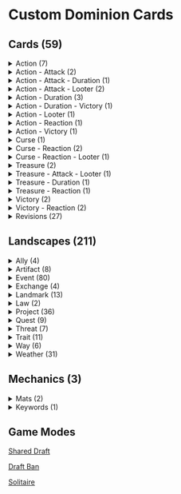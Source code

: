 # Custom Dominion Cards

## Cards (59)

<details>
<summary>Action (7)</summary>

[![Blacksmith](/Action/Images/Blacksmith_v0.2.0.png)](/Action/Blacksmith.md)
[![Clairvoyant](/Action/Images/Clairvoyant_v0.1.0.png)](/Action/Clairvoyant.md)
[![Crone](/Action/Images/Crone_v0.1.0.png)](/Action/Crone.md)
[![Forest Path](/Action/Images/Forest_Path_v0.1.png)](/Action/ForestPath.md)
[![Hillside Village](/Action/Images/Hillside_Village_v0.1.0.png)](/Action/HillsideVillage.md)
[![Lord](/Action/Images/Lord_v0.1.0.png)](/Action/Lord.md)
[![Mining Camp](/Action/Images/Mining_Camp_v0.1.0.png)](/Action/MiningCamp.md)

</details>

<details>
<summary>Action - Attack (2)</summary>

[![Greedy Baron](/Action-Attack/Images/Greedy_Baron_v0.1.0.png)](/Action-Attack/GreedyBaron.md)
[![Petard](/Action-Attack/Images/Petard_v0.2.0.png)](/Action-Attack/Petard.md)

</details>

<details>
<summary>Action - Attack - Duration (1)</summary>

[![Longbowman](/Action-Attack-Duration/Images/Longbowman_v0.1.0.png)](/Action-Attack-Duration/Longbowman.md)

</details>

<details>
<summary>Action - Attack - Looter (2)</summary>

[![Hill Giant](/Action-Attack-Looter/Images/Hill_Giant_v0.1.0.png)](/Action-Attack-Looter/HillGiant.md)
[![Titan](/Action-Attack-Looter/Images/Titan_v0.2.0.png)](/Action-Attack-Looter/Titan.md)

</details>

<details>
<summary>Action - Duration (3)</summary>

[![Desert Village](/Action-Duration/Images/Desert_Village_v0.1.0.png)](/Action-Duration/DesertVillage.md)
[![Lakeside Village](/Action-Duration/Images/Lakeside_Village_v0.1.0.png)](/Action-Duration/LakesideVillage.md)
[![Riverside Village](/Action-Duration/Images/Riverside_Village_v0.1.0.png)](/Action-Duration/RiversideVillage.md)

</details>

<details>
<summary>Action - Duration - Victory (1)</summary>

[![Rice Paddy](/Action-Duration-Victory/Images/Rice_Paddy_v0.3.0.png)](/Action-Duration-Victory/RicePaddy.md)

</details>

<details>
<summary>Action - Looter (1)</summary>

[![Angry Mob](/Action-Looter/Images/Angry_Mob_v0.1.0.png)](/Action-Looter/AngryMob.md)

</details>

<details>
<summary>Action - Reaction (1)</summary>

[![Stronghold](/Action-Reaction/Images/Stronghold_v0.1.0.png)](/Action-Reaction/Stronghold.md)

</details>

<details>
<summary>Action - Victory (1)</summary>

[![Ossuary](/Action-Victory/Images/Ossuary_v0.2.0.png)](/Action-Victory/Ossuary.md)

</details>

<details>
<summary>Curse (1)</summary>

[![Eternal Curse](/Curse/Images/Eternal_Curse_v0.2.0.png)](/Curse/EternalCurse.md)

</details>

<details>
<summary>Curse - Reaction (2)</summary>

[![Brain Sap](/Curse-Reaction/Images/Brain_Sap_v0.2.0.png)](/Curse-Reaction/BrainSap.md)
[![Impending Doom](/Curse-Reaction/Images/Impending_Doom_v0.2.0.png)](/Curse-Reaction/ImpendingDoom.md)

</details>

<details>
<summary>Curse - Reaction - Looter (1)</summary>

[![Decay](/Curse-Reaction-Looter/Images/Decay_v0.2.0.png)](/Curse-Reaction-Looter/Decay.md)

</details>

<details>
<summary>Treasure (2)</summary>

[![Doubloons](/Treasure/Images/Doubloons_v0.3.0.png)](/Treasure/Doubloons.md)
[![Stolen Jewels](/Treasure/Images/Stolen_Jewels_v0.4.0.png)](/Treasure/StolenJewels.md)

</details>

<details>
<summary>Treasure - Attack - Looter (1)</summary>

[![Dragon's Hoard](/Treasure-Attack-Looter/Images/Dragon's_Hoard_v0.2.1.png)](/Treasure-Attack-Looter/DragonsHoard.md)

</details>

<details>
<summary>Treasure - Duration (1)</summary>

[![Buried Treasure](/Treasure-Duration/Images/Buried_Treasure_v0.2.0.png)](/Treasure-Duration/BuriedTreasure.md)

</details>

<details>
<summary>Treasure - Reaction (1)</summary>

[![Foreign Coin](/Treasure-Reaction/Images/Foreign_Coin_v0.2.0.png)](/Treasure-Reaction/ForeignCoin.md)

</details>

<details>
<summary>Victory (2)</summary>

[![Beach](/Victory/Images/Beach_v0.1.0.png)](/Victory/Beach.md)
[![Swamp](/Victory/Images/Swamp_v0.1.png)](/Victory/Swamp.md)

</details>

<details>
<summary>Victory - Reaction (2)</summary>

[![Plains](/Victory-Reaction/Images/Plains_v0.1.png)](/Victory-Reaction/Plains.md)

</details>

<details>
<summary>Revisions (27)</summary>

[![Adventurer](/Revisions/Images/Adventurer_v0.1.0.png)](/Revisions/Adventurer.md)
[![Beggar](/Revisions/Images/Beggar_v0.1.0.png)](/Revisions/Beggar.md)
[![Bureaucrat](/Revisions/Images/Bureaucrat_v0.1.0.png)](/Revisions/Bureaucrat.md) [![Chancellor](/Revisions/Images/Chancellor_v0.1.0.png)](/Revisions/Chancellor.md)
[![Coppersmith](/Revisions/Images/Coppersmith_v0.1.0.png)](/Revisions/Coppersmith.md)
[![Death Cart](/Revisions/Images/Death_Cart_v0.1.0.png)](/Revisions/DeathCart.md)
[![Feast](/Revisions/Images/Feast_v0.1.0.png)](/Revisions/Feast.md)
[![Great Hall](/Revisions/Images/Great_Hall_v0.1.0.png)](/Revisions/GreatHall.md)
[![Duchess](/Revisions/Images/Duchess_v0.1.0.png)](/Revisions/Duchess.md)
[![Harem](/Revisions/Images/Harem_v0.1.1.png)](/Revisions/Harem.md)
[![Harvest](/Revisions/Images/Harvest_v0.1.0.png)](/Revisions/Harvest.md)
[![Island](/Revisions/Images/Island_v0.1.0.png)](/Revisions/Island.md)
[![Mandarin](/Revisions/Images/Mandarin_v0.1.0.png)](/Revisions/Mandarin.md)
[![Masquerade](/Revisions/Images/Masquerade_v0.1.0.png)](/Revisions/Masquerade.md)
[![Mine](/Revisions/Images/Mine_v0.1.0.png)](/Revisions/Mine.md)
[![Mountebank](/Revisions/Images/Mountebank_v0.1.0.png)](/Revisions/Mountebank.md)
[![Philosopher's Stone](/Revisions/Images/Philosopher's_Stone_v0.1.1.png)](/Revisions/PhilosophersStone.md)
[![Pillage](/Revisions/Images/Pillage_v0.1.0.png)](/Revisions/Pillage.md)
[![Rebuild](/Revisions/Images/Rebuild_v0.1.0.png)](/Revisions/Rebuild.md)
[![Saboteur](/Revisions/Images/Saboteur_v0.1.0.png)](/Revisions/Saboteur.md)
[![Scout](/Revisions/Images/Scout_v0.1.0.png)](/Revisions/Scout.md)
[![Secret Chamber](/Revisions/Images/Secret_Chamber_v0.1.0.png)](/Revisions/SecretChamber.md)
[![Spy](/Revisions/Images/Spy_v0.2.0.png)](/Revisions/Spy.md)
[![Tax](/Revisions/Images/Tax_v0.1.0.png)](/Revisions/Tax.md)
[![Taxman](/Revisions/Images/Taxman_v0.1.0.png)](/Revisions/Taxman.md)
[![Thief](/Revisions/Images/Thief_v0.1.0.png)](/Revisions/Thief.md)
[![Transmute](/Revisions/Images/Transmute_v0.1.0.png)](/Revisions/Transmute.md)
[![Woodcutter](/Revisions/Images/Woodcutter_v0.1.0.png)](/Revisions/Woodcutter.md)

</details>

## Landscapes (211)

<details>
<summary>Ally (4)</summary>

[![Council of Druids](/Ally/Images/Council_of_Druids_v0.1.0.png)](/Ally/CouncilOfDruids.md)
[![Curious Collector](/Ally/Images/Curious_Collector_v0.1.0.png)](/Ally/CuriousCollector.md)
[![Dark Ritualists](/Ally/Images/Dark_Ritualists_v0.1.0.png)](/Ally/DarkRitualists.md)
[![Raiding Party](/Ally/Images/Raiding_Party_v0.1.0.png)](/Ally/Raiding_Party.md)

</details>

<details>
<summary>Artifact (8)</summary>

[![Anvil](/Artifact/Images/Anvil_v0.2.0.png)](/Artifact/Anvil.md)
[![Crystal Ball](/Artifact/Images/Crystal_Ball_v0.2.0.png)](/Artifact/CrystalBall.md)
[![Curse of Greed](/Artifact/Images/Curse_of_Greed_v0.1.0.png)](/Artifact/CurseOfGreed.md)
[![Evil Eye](/Artifact/Images/Evil_Eye_v0.1.0.png)](/Artifact/EvilEye.md)
[![Jousting Lance](/Artifact/Images/Jousting_Lance_v0.1.0.png)](/Artifact/JoustingLance.md)
[![Mask](/Artifact/Images/Mask_v0.1.0.png)](/Artifact/Mask.md)
[![Pickaxe](/Artifact/Images/Pickaxe_v0.1.0.png)](/Artifact/Pickaxe.md)
[![Sextant](/Artifact/Images/Sextant_v0.1.0.png)](/Artifact/Sextant.md)

</details>

<details>
<summary>Event (80)</summary>

[![Ambush](/Event/Images/Ambush_v0.3.1.png)](/Event/Ambush.md)
[![Auction](/Event/Images/Auction_v0.2.1.png)](/Event/Auction.md)
[![Bewitch](/Event/Images/Bewitch_v0.1.0.png)](/Event/Bewitch.md)
[![Blockade](/Event/Images/Blockade_v0.2.1.png)](/Event/Blockade.md)
[![Blood Ceremony](/Event/Images/Blood_Ceremony_v0.1.0.png)](/Event/BloodCeremoy.md)
[![Capture Prisoners](/Event/Images/Capture_Prisoners_v0.1.0.png)](/Event/CpaturePrisoners.md)
[![Celebration](/Event/Images/Celebration_v0.1.0.png)](/Event/Celebration.md)
[![Charge](/Event/Images/Charge_v0.2.0.png)](/Event/Charge.md)
[![Charity](/Event/Images/Charity_v0.3.0.png)](/Event/Charity.md)
[![Colonize](/Event/Images/Colonize_v0.1.0.png)](/Event/Colonize.md)
[![Conquer](/Event/Images/Conquer_v0.1.0.png)](/Event/Conquer.md)
[![Crusade](/Event/Images/Crusade_v0.1.0.png)](/Event/Crusade.md)
[![Dark Carnival](/Event/Images/Dark_Carnival_v0.2.0.png)](/Event/DarkCarnival.md)
[![Dark Ritual](/Event/Images/Dark_Ritual_v0.1.0.png)](/Event/DarkRitual.md)
[![Debt Collection](/Event/Images/Debt_Collection_v0.2.0.png)](/Event/DebtCollection.md)
[![Divine](/Event/Images/Divine_v0.1.0.png)](/Event/Divine.md)
[![Evening Feast](/Event/Images/Evening_Feast_v0.1.0.png)](/Event/EveningFeast.md)
[![Excavate](/Event/Images/Excavate_v0.2.0.png)](/Event/Excavate.md)
[![Expand Territory](/Event/Images/Expand_Territory_v0.1.0.png)](/Event/ExpandTerritory.md)
[![Farm](/Event/Images/Farm_v0.2.0.png)](/Event/Farm.md)
[![Funeral Pyre](/Event/Images/Funeral_Pyre_v0.2.0.png)](/Event/FuneralPyre.md)
[![Gather](/Event/Images/Gather_v0.2.0.png)](/Event/Gather.md)
[![Grave Robbery](/Event/Images/Grave_Robbery_v0.2.0.png)](/Event/GraveRobbery.md)
[![Heist](/Event/Images/Heist_v0.4.0.png)](/Event/Heist.md)
[![Herd](/Event/Images/Herd_v0.1.0.png)](/Event/Herd.md)
[![Heroic Sacrifice](/Event/Images/Heroic_Sacrifice_v0.3.0.png)](/Event/HeroicSacrifice.md)
[![Hidden Cache](/Event/Images/Hidden_Cache_v0.1.0.png)](/Event/HiddenCache.md)
[![Hiding the Loot](/Event/Images/Hiding_the_Loot_v0.1.0.png)](/Event/HidingTheLoot.md)
[![Highway Robbery](/Event/Images/Highway_Robbery_v0.2.0.png)](/Event/HighwayRobbery.md)
[![Hire a Local](/Event/Images/Hire_a_Local_v0.1.0.png)](/Event/HireALocal.md)
[![Horse Fair](/Event/Images/Horse_Fair_v0.1.0.png)](/Event/HorseFair.md)
[![Inspire Morale](/Event/Images/Inspire_Morale_v0.2.0.png)](/Event/InspireMorale.md)
[![Invade](/Event/Images/Invade_v0.1.0.png)](/Event/Invade.md)
[![Isolated Retreat](/Event/Images/Isolated_Retreat_v0.1.0.png)](/Event/IsolatedRetreat.md)
[![Joust](/Event/Images/Joust_v0.4.0.png)](/Event/Joust.md)
[![Lone Knight](/Event/Images/Lone_Knight_v0.2.0.png)](/Event/LoneKnight.md)
[![Lone Rider](/Event/Images/Lone_Rider_v0.1.0.png)](/Event/LoneRider.md)
[![Lost Gold](/Event/Images/Lost_Gold_v0.2.0.png)](/Event/LostGold.md)
[![Maelstrom](/Event/Images/Maelstrom_v0.3.0.png)](/Event/Maelstrom.md)
[![Maraud](/Event/Images/Maurad_v0.1.0.png)](/Event/Maraud.md)
[![Masquerade Ball](/Event/Images/Masquerade_Ball_v0.5.0.png)](/Event/MasqueradeBall.md)
[![Meld](/Event/Images/Meld_v0.2.0.png)](/Event/Meld.md)
[![Navigate](/Event/Images/Navigate_v0.1.0.png)](/Event/Navigate.md)
[![Parade](/Event/Images/Parade_v0.1.0.png)](/Event/Parade.md)
[![Peaceful Evening](/Event/Images/Peaceful_Evening_v0.1.0.png)](/Event/Peaceful_Evening.md)
[![Perilous Journey](/Event/Images/Perilous_Journey_v0.2.0.png)](/Event/Perilous_Journey.md)
[![Pirate's Curse](/Event/Images/Pirate's_Curse_v0.2.0.png)](/Event/PiratesCurse.md)
[![Prohibition](/Event/Images/Prohibition_v0.1.0.png)](/Event/Prohibition.md)
[![Rain Fire](/Event/Images/Rain_Fire_v0.2.0.png)](/Event/RainFire.md)
[![Ransack](/Event/Images/Ransack_v0.3.0.png)](/Event/Ransack.md)
[![Recruit](/Event/Images/Recruit_v0.1.0.png)](/Event/Recruit.md)
[![Reduce to Ashes](/Event/Images/Reduce_to_Ashes_v0.1.0.png)](/Event/ReduceToAshes.md)
[![Refuge](/Event/Images/Refuge_v0.1.0.png)](/Event/Refuge.md)
[![Repent](/Event/Images/Repent_v0.1.0.png)](/Event/Repent.md)
[![Rescue Prisoners](/Event/Images/Rescue_Prisoners_v0.1.0.png)](/Event/RescuePrisoners.md)
[![Reserve](/Event/Images/Reserve_v0.1.0.png)](/Event/Reserve.md)
[![Return Home](/Event/Images/Return_Home_v0.1.0.png)](/Event/ReturnHome.md)
[![Revise](/Event/Images/Revise_v0.1.0.png)](/Event/Revise.md)
[![Roaming Caravan](/Event/Images/Roaming_Caravan_v0.1.0.png)](/Event/RoamingCaravan.md)
[![Sacrificial Pact](/Event/Images/Sacrificial_Pact_v0.2.0.png)](/Event/SacrificialPact.md)
[![Safeguard](/Event/Images/Safeguard_v0.2.0.png)](/Event/Safeguard.md)
[![Search Party](/Event/Images/Search_Party_v0.2.0.png)](/Event/SearchParty.md)
[![Shady Deal](/Event/Images/Shady_Deal_v0.2.0.png)](/Event/ShadyDeal.md)
[![Shopping Spree](/Event/Images/Shopping_Spree_v0.1.0.png)](/Event/ShoppingSpree.md)
[![Siege](/Event/Images/Siege_v0.3.0.png)](/Event/Siege.md)
[![Smuggling Ring](/Event/Images/Smuggling_Ring_v0.1.0.png)](/Event/SmugglingRing.md)
[![Stiff Loan](/Event/Images/Stiff_Loan_v0.2.0.png)](/Event/StiffLoan.md)
[![Street Bargain](/Event/Images/Street_Bargain_v0.1.0.png)](/Event/StreetBargain.md)
[![Surrender](/Event/Images/Surrender_v0.1.0.png)](/Event/Surrender.md)
[![Tarot Reading](/Event/Images/Tarot_Reading_v0.3.0.png)](/Event/TarotReading.md)
[![Travelling Bath House](/Event/Images/Travelling_Bath_House_v0.1.0.png)](/Event/TravellingBathHouse.md)
[![Treasure Hunt](/Event/Images/Treasure_Hunt_v0.1.0.png)](/Event/TreasureHunt.md)
[![Trek](/Event/Images/Trek_v0.2.0.png)](/Event/Trek.md)
[![Unearthed Riches](/Event/Images/Unearthed_Riches_v0.1.0.png)](/Event/Unearthed_Riches.md)
[![Usurp the Duke](/Event/Images/Usurp_the_Duke_v0.2.0.png)](/Event/UsurpTheDuke.md)
[![Volley](/Event/Images/Volley_v0.1.0.png)](/Event/Volley.md)
[![Voyage](/Event/Images/Voyage_v0.1.0.png)](/Event/Voyage.md)
[![Wetlands Trek](/Event/Images/Wetlands_Trek_v0.1.0.png)](/Event/WetlandsTrek.md)
[![Winter Hunt](/Event/Images/Winter_Hunt_v0.1.0.png)](/Event/WinterHunt.md)
[![Winter Patrol](/Event/Images/Winter_Patrol_v0.2.0.png)](/Event/WinterPatrol.md)

</details>
<details>
<summary>Exchange (4)</summary>

[![Borrow](/Exchange/Images/Borrow_v0.1.0.png)](/Exchange/Borrow.md)
[![Confess](/Exchange/Images/Confess_v0.1.0.png)](/Exchange/Confess.md)
[![Indentured Servitude](/Exchange/Images/Indentured_Servitude_v0.1.0.png)](/Exchange/IndenturedServitude.md)
[![Smuggle](/Exchange/Images/Smuggle_v0.1.0.png)](/Exchange/Smuggle.md)

</details>
<details>
<summary>Landmark (13)</summary>

[![Barren Wasteland](/Landmark/Images/Barren_Wasteland_v0.3.0.png)](/Landmark/BarrenWasteland.md)
[![Blockhouse](/Landmark/Images/Blockhouse_v0.1.0.png)](/Landmark/Blockhouse.md)
[![Crone's Hut](/Landmark/Images/Crone's_Hut_v0.1.png)](/Landmark/CronesHut.md)
[![Foundry](/Landmark/Images/Foundry_v0.2.0.png)](/Landmark/Foundry.md)
[![Guild Hall](/Landmark/Images/Guild_Hall_v0.2.0.png)](/Landmark/GuildHall.md)
[![Infested Sewers](/Landmark/Images/Infested_Sewers_v0.1.0.png)](/Landmark/InfestedSewers.md)
[![Jungle Ruins](/Landmark/Images/Jungle_Ruins_v0.2.0.png)](/Landmark/JungleRuins.md)
[![Monolith](/Landmark/Images/Monolith_v0.1.0.png)](/Landmark/Monolith.md)
[![Roadway](/Landmark/Images/Roadway_v0.1.0.png)](/Landmark/Roadway.md)
[![Rubble](/Landmark/Images/Rubble_v0.1.1.png)](/Landmark/Rubble.md)
[![Secluded Temple](/Landmark/Images/Secluded_Temple_v0.1.0.png)](/Landmark/SecludedTemple.md)
[![Shipwreck](/Landmark/Images/Shipwreck_v0.3.0.png)](/Landmark/Shipwreck.md)
[![Village Square](/Landmark/Images/Village_Square_v0.1.0.png)](/Landmark/VillageSquare.md)

</details>

<details>
<summary>Law (2)</summary>

[![Restoration](/Law/Images/Restoration_v0.1.0.png)](/Law/Restoration.md)
[![Trade Sanctions](/Law/Images/Trade_Sanctions_v0.1.0.png)](/Law/TradeSanctions.md)

</details>

<details>
<summary>Project (36)</summary>

[![Ancient Temple](/Project/Images/Ancient_Temple_v0.2.0.png)](/Project/AncientTemple.md)
[![Asylum](/Project/Images/Asylum_v0.1.0.png)](/Project/Asylum.md)
[![Bustling Market](/Project/Images/Bustling_Market_v0.1.0.png)](/Project/BustlingMarket.md)
[![Campaign](/Project/Images/Campaign_v0.1.0.png)](/Project/Campaign.md)
[![Capitol](/Project/Images/Capitol_v0.1.0.png)](/Project/Capitol.md)
[![Copppersmithing](/Project/Images/Coppersmithing_v0.2.0.png)](/Project/Coppersmithing.md)
[![Cottage](/Project/Images/Cottage_v0.2.0.png)](/Project/Cottage.md)
[![Crenellations](/Project/Images/Crenellations_v0.1.0.png)](/Project/Crenellations.md)
[![Crypt](/Project/Images/Crypt_v0.1.0.png)](/Project/Crypt.md)
[![Dry Dock](/Project/Images/Dry_Dock_v0.1.0.png)](/Project/DryDock.md)
[![Foundry](/Project/Images/Foundry_v0.1.0.png)](/Project/Foundry.md)
[![Harbour](/Project/Images/Harbour_v0.2.0.png)](/Project/Harbour.md)
[![Hidden Passage](/Project/Images/Hidden_Passage_v0.1.0.png)](/Project/HiddenPassage.md)
[![Hunting Dogs](/Project/Images/Hunting_Dogs_v0.1.0.png)](/Project/HuntingDogs.md)
[![Husbandry](/Project/Images/Husbandry_v0.2.0.png)](/Project/Husbandry.md)
[![Iron Casting](/Project/Images/Iron_Casting_v0.2.0.png)](/Project/IronCasting.md)
[![Irrigation](/Project/Images/Irrigation_v0.1.0.png)](/Project/Irrigation.md)
[![Marketplace](/Project/Images/Marketplace_v0.2.0.png)](/Project/Marketplace.md)
[![Mercantilism](/Project/Images/Mercantilism_v0.3.0.png)](/Project/Mercantilism.md)
[![Placer Mines](/Project/Images/Placer_Mines_v0.1.0.png)](/Project/PlacerMines.md)
[![Printing Press](/Project/Images/Printing_Press_v0.1.0.png)](/Project/PrintingPress.md)
[![Raiding Party](/Project/Images/Raiding_Party_v0.2.0.png)](/Project/RaidingParty.md)
[![Reinforcements](/Project/Images/Reinforcements_v0.3.0.png)](/Project/Reinforcements.md)
[![Restoration](/Project/Images/Restoration_v0.1.0.png)](/Project/Restoration.md)
[![Sheltered Dock](/Project/Images/Sheltered_Dock_v0.1.0.png)](/Project/ShelteredDock.md)
[![The Midas Touch](/Project/Images/The_Midas_Touch_v0.1.0.png)](/Project/TheMidasTouch.md)
[![Theocracy](/Project/Images/Theocracy_v0.1.0.png)](/Project/Theocracy.md)
[![Tournament Square](/Project/Images/Tournament_Square_v0.1.0.png)](/Project/TournamentSquare.md)
[![Town Hall](/Project/Images/Town_Hall_v0.1.0.png)](/Project/TownHall.md)
[![Trade Sanctions](/Project/Images/Trade_Sanctions_v0.2.0.png)](/Project/TradeSanctions.md)
[![Treaty](/Project/Images/Treaty_v0.1.0.png)](/Project/Treaty.md)
[![Trebuchet](/Project/Images/Trebuchet_v0.4.0.png)](/Project/Trebuchet.md)
[![Uncover Secrets](/Project/Images/Uncover_Secrets_v0.1.0.png)](/Project/UncoverSecrets.md)
[![Underground Tunnel](/Project/Images/Underground_Tunnel_v0.1.0.png)](/Project/UndergroundTunnel.md)
[![Underworld Gate](/Project/Images/Underworld_Gate_v0.1.0.png)](/Project/UnderworldGate.md)
[![Wonder](/Project/Images/Wonder_v0.3.0.png)](/Project/Wonder.md)

</details>

<details>
<summary>Quest (9)</summary>

[![Demonic Pact](/Quest/Images/Demonic_Pact_v0.5.0.png)](/Quest/DemonicPact.md)
[![Desert Journey](/Quest/Images/Desert_Journey_v0.3.4.png)](/Quest/DesertJourney.md)
[![Expand Territory](/Quest/Images/Expand_Territory_v0.2.0.png)](/Quest/ExpandTerritory.md)
[![Hire a Local](/Quest/Images/Hire_a_Local_v0.2.1.png)](/Quest/HireALocal.md)
[![Hunt for Bounty](/Quest/Images/Hunt_for_Bounty_v0.4.0.png)](/Quest/HuntForBounty.md)
[![Isolated Retreat](/Quest/Images/Isolated_Retreat_v0.2.1.png)](/Quest/IsolatedRetreat.md)
[![Shopping Spree](/Quest/Images/Shopping_Spree_v0.1.2.png)](/Quest/ShoppingSpree.md)
[![Take Hostages](/Quest/Images/Take_Hostages_v0.2.0.png)](/Quest/TakeHostages.md)
[![Winter Hunt](/Quest/Images/Winter_Hunt_v0.5.0.png)](/Quest/WinterHunt.md)

</details>

<details>
<summary>Threat (7)</summary>

[![Bandits](/Threat/Images/Bandits_v0.1.0.png)](/Threat/Bandits.md)
[![Blizzard](/Threat/Images/Blizzard_v0.1.0.png)](/Threat/Blizzard.md)
[![Dragon](/Threat/Images/Dragon_v0.1.0.png)](/Threat/Dragon.md)
[![Pirates](/Threat/Images/Pirates_v0.1.0.png)](/Threat/Pirates.md)
[![Secret Cult](/Threat/Images/Secret_Cult_v0.1.0.png)](/Threat/SecretCult.md)
[![Spirits](/Threat/Images/Spirits_v0.1.0.png)](/Threat/Spirits.md)
[![Swamp Hag](/Threat/Images/Swamp_Hag_v0.1.0.png)](/Threat/SwampHag.md)

</details>

<details>
<summary>Trait (11)</summary>

[![Bountiful](/Trait/Images/Bountiful_v0.1.0.png)](/Trait/Bountiful.md)
[![Distant](/Trait/Images/Distant_v0.1.0.png)](/Trait/Distant.md)
[![Druidic](/Trait/Images/Druidic_v0.1.0.png)](/Trait/Druidic.md)
[![Galloping](/Trait/Images/Galloping_v0.1.0.png)](/Trait/Galloping.md)
[![Gilded](/Trait/Images/Gilded_v0.1.0.png)](/Trait/Gilded.md)
[![Grand](/Trait/Images/Grand_v0.1.0.png)](/Trait/Grand.md)
[![Haunted](/Trait/Images/Haunted_v0.2.0.png)](/Trait/Haunted.md)
[![Pillaging](/Trait/Images/Pillaging_v0.1.0.png)](/Trait/Pillaging.md)
[![Quick](/Trait/Images/Quick_v0.1.0.png)](/Trait/Quick.md)
[![Swashbuckling](/Trait/Images/Swashbuckling_v0.1.0.png)](/Trait/Swashbuckling.md)
[![Uplifting](/Trait/Images/Uplifting_v0.1.0.png)](/Trait/Uplifting.md)

</details>

<details>
<summary>Way (6)</summary>

[![Way of the Bat](/Way/Images/Way_of_the_Bat_v0.1.0.png)](/Way/WayOfTheBat.md)
[![Way of the Bee](/Way/Images/Way_of_the_Bee_v0.2.1.png)](/Way/WayOfTheBee.md)
[![Way of the Crow](/Way/Images/Way_of_the_Crow_v0.1.0.png)](/Way/WayOfTheCrow.md)
[![Way of the Panda](/Way/Images/Way_of_the_Panda_v0.1.0.png)](/Way/WayOfThePanda.md)
[![Way of the Parrot](/Way/Images/Way_of_the_Parrot_v0.3.0.png)](/Way/WayOfTheParrot.md)
[![Way of the Raven](/Way/Images/Way_of_the_Raven_v0.1.0.png)](/Way/WayOfTheRaven.md)

</details>

<details>
<summary>Weather (31)</summary>

[![Aurora Borealis](/Weather/Images/Aurora_Borealis_v0.1.0.png)](/Weather/AuroraBorealis.md)
[![Autumn Breeze](/Weather/Images/Autumn_Breeze_v0.1.0.png)](/Weather/AutumnBreeze.md)
[![Blizzard](/Weather/Images/Blizzard_v0.1.0.png)](/Weather/Blizzard.md)
[![Breeze](/Weather/Images/Breeze_v0.1.0.png)](/Weather/Breeze.md)
[![Calm](/Weather/Images/Calm_v0.1.0.png)](/Weather/Calm.md)
[![Clear Skies](/Weather/Images/Clear_Skies_v0.1.0.png)](/Weather/ClearSkies.md)
[![Cloudy](/Weather/Images/Cloudy_v0.1.0.png)](/Weather/Cloudy.md)
[![Cyclone](/Weather/Images/Cyclone_v0.1.0.png)](/Weather/Cyclone.md)
[![Drought](/Weather/Images/Drought_v0.2.0.png)](/Weather/Drought.md)
[![Dust Storm](/Weather/Images/Dust_Storm_v0.1.0.png)](/Weather/Drought.md)
[![Firestorm](/Weather/Images/Firestorm_v0.1.0.png)](/Weather/Firestorm.md)
[![Flash Flood](/Weather/Images/Flash_Flood_v0.2.0.png)](/Weather/FlashFlood.md)
[![Fog](/Weather/Images/Fog_v0.2.0.png)](/Weather/Fog.md)
[![Gale](/Weather/Images/Gale_v0.1.0.png)](/Weather/Gale.md)
[![Heat Wave](/Weather/Images/Heat_Wave_v0.1.0.png)](/Weather/HeatWave.md)
[![Humid](/Weather/Images/Humid_v0.1.0.png)](/Weather/Humid.md)
[![Light Showers](/Weather/Images/Light_Showers_v0.1.0.png)](/Weather/LightShowers.md)
[![Lunar Eclipse](/Weather/Images/Lunar_Eclipse_v0.1.0.png)](/Weather/LunarEclipse.md)
[![Mist](/Weather/Images/Mist_v0.1.0.png)](/Weather/Mist.md)
[![Plague](/Weather/Images/Plague_v0.1.0.png)](/Weather/Plague.md)
[![Powder Snow](/Weather/Images/Powder_Snow_v0.1.0.png)](/Weather/PowderSnow.md)
[![Rainbow](/Weather/Images/Rainbow_v0.1.0.png)](/Weather/Rainbow.md)
[![Snow Storm](/Weather/Images/Snow_Storm_v0.1.0.png)](/Weather/SnowStorm.md)
[![Solar Eclipse](/Weather/Images/Solar_Eclipse_v0.1.0.png)](/Weather/SolarEclipse.md)
[![Spring Blossom](/Weather/Images/Spring_Blossom_v0.1.0.png)](/Weather/SpringBlossom.md)
[![Sunny](/Weather/Images/Sunny_v0.1.0.png)](/Weather/Sunny.md)
[![Thunderstorm](/Weather/Images/Thunderstorm_v0.1.0.png)](/Weather/Thunderstorm.md)
[![Warm Front](/Weather/Images/Warm_Front_v0.1.0.png)](/Weather/WarmFront.md)
[![Water Spout](/Weather/Images/Water_Spout_v0.1.0.png)](/Weather/WaterSpout.md)
[![Wildfire](/Weather/Images/Wildfire_v0.1.0.png)](/Weather/Wildfire.md)
[![Zephyr](/Weather/Images/Zephyr_v0.1.0.png)](/Weather/Zephyr.md)

</details>

## Mechanics (3)

<details>
<summary>Mats (2)</summary>

[![Export](/Mechanics/Images/Export.png)](/Mechanics/Export.md)

[![Worshippers](/Mechanics/Images/Worshippers.png)](/Mechanics/Worshippers.md)

</details>

<details>
<summary>Keywords (1)</summary>

[Lock](/Mechanics/Lock.md)

</details>

## Game Modes

[Shared Draft](/GameModes/SharedDraft.md)

[Draft Ban](/GameModes/DraftBan.md)

[Solitaire](/GameModes/Solitaire.md)
